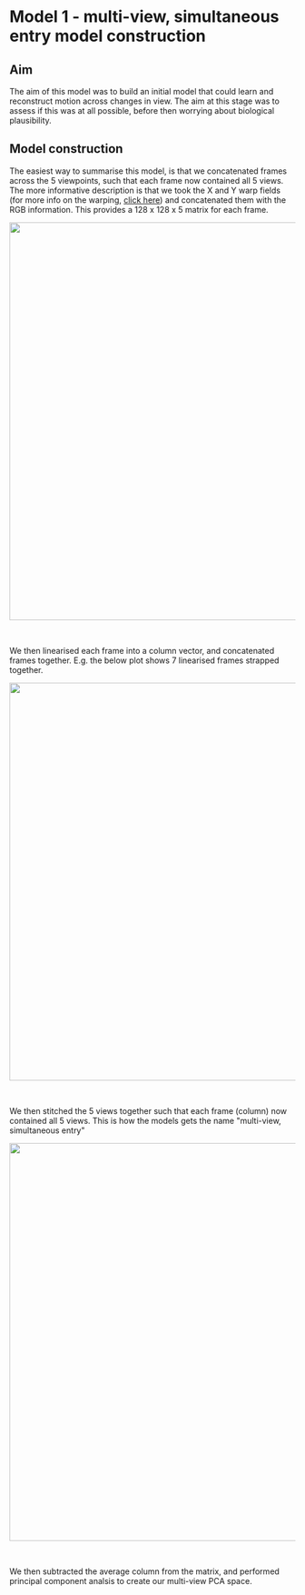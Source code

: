 # Model 1 - multi-view, simultaneous entry model construction

## Aim 
The aim of this model was to build an initial model that could learn and reconstruct motion across changes in view. The aim at this stage was to assess if this was at all possible, before then worrying about biological plausibility.

## Model construction
The easiest way to summarise this model, is that we concatenated frames across the 5 viewpoints, such that each frame now contained all 5 views.
The more informative description is that we took the X and Y warp fields (for more info on the warping, [click here](https://ryanelson1996.github.io/VSS_2023_Poster_Supplement/Warping.html)) and concatenated them with the RGB information. This provides a 128 x 128 x 5 matrix for each frame. 

<p align="center">
<img src="https://user-images.githubusercontent.com/58479570/234028096-88e293d7-cbe5-408a-8ff9-9c828b74fc17.png" width="700">
</p>
<br>

We then linearised each frame into a column vector, and concatenated frames together. E.g. the below plot shows 7 linearised frames strapped together. 
<p align="center">
<img src="https://user-images.githubusercontent.com/58479570/234027312-7158e419-a1ee-402f-90d0-59b446b04820.png" width="700">
</p>
<br>

We then stitched the 5 views together such that each frame (column) now contained all 5 views. This is how the models gets the name "multi-view, simultaneous entry"
<p align="center">
<img src="https://user-images.githubusercontent.com/58479570/234027636-6ddef865-aa57-4fdd-899f-17891b3a5556.png" width="700">
</p>
<br>

We then subtracted the average column from the matrix, and performed principal component analsis to create our multi-view PCA space.



